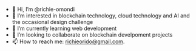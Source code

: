 - 👋 Hi, I’m @richie-omondi
- 👀 I’m interested in blockchain technology, cloud technology and AI and the occasional design challenge
- 🌱 I’m currently learning web development
- 💞️ I’m looking to collaborate on blockchain develpoment projects
- 📫 How to reach me: richieorido@gmail.com.

<!---
richie-omondi/richie-omondi is a ✨ special ✨ repository because its `README.md` (this file) appears on your GitHub profile.
You can click the Preview link to take a look at your changes.
--->
